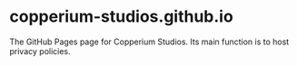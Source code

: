 # copperium-studios.github.io

The GitHub Pages page for Copperium Studios. Its main function is to host privacy policies.
